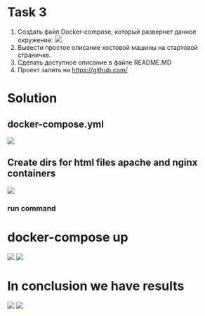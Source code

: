 # Task 3
1.	Создать файл Docker-compose, который развернет данное окружение:
![](https://github.com/fenixra73/Dnipro_DevOps_int_2020/raw/master/task3-docker-compose/screenshot/pic1.png  )
2.	Вывести простое описание хостовой машины на стартовой страничке.
3.	Сделать доступное описание в файле README.MD
4.	Проект залить на https://github.com/

# Solution

## docker-compose.yml
![](https://github.com/fenixra73/Dnipro_DevOps_int_2020/raw/master/task3-docker-compose/screenshot/pic7.png  )   

## Create dirs for html files apache and nginx containers
![](https://github.com/fenixra73/Dnipro_DevOps_int_2020/raw/master/task3-docker-compose/screenshot/pic6.png  )

### run command 
# docker-compose up
![](https://github.com/fenixra73/Dnipro_DevOps_int_2020/raw/master/task3-docker-compose/screenshot/pic5.png  )
![](https://github.com/fenixra73/Dnipro_DevOps_int_2020/raw/master/task3-docker-compose/screenshot/pic4.png  )

# In conclusion we have  results
![](https://github.com/fenixra73/Dnipro_DevOps_int_2020/raw/master/task3-docker-compose/screenshot/pic3.png  )
![](https://github.com/fenixra73/Dnipro_DevOps_int_2020/raw/master/task3-docker-compose/screenshot/pic2.png  )



